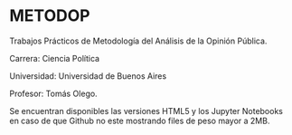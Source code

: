 # METODOP
Trabajos Prácticos de Metodología del Análisis de la Opinión Pública.

Carrera: Ciencia Política

Universidad: Universidad de Buenos Aires

Profesor: Tomás Olego.

Se encuentran disponibles las versiones HTML5 y los Jupyter Notebooks en caso de que Github no este mostrando files de peso mayor a 2MB.

